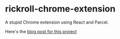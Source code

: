 # rickroll-chrome-extension

A stupid Chrome extension using React and Parcel.

Here's the [blog post for this project](https://williammai.fr/build-a-stupid-chrome-extension-using-react-and-parcel/)
